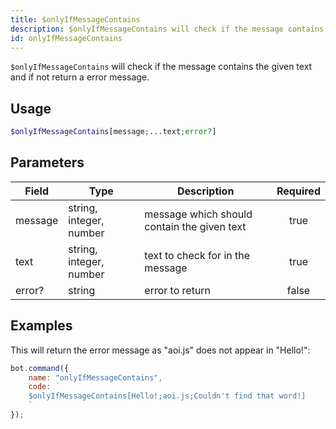 ```yaml
---
title: $onlyIfMessageContains
description: $onlyIfMessageContains will check if the message contains the given text and if not return a error message.
id: onlyIfMessageContains
---
```


`$onlyIfMessageContains` will check if the message contains the given text and if not return a error message.

## Usage

```php
$onlyIfMessageContains[message;...text;error?]
```

## Parameters

| Field   | Type                    | Description                                 | Required |
|---------|-------------------------|---------------------------------------------|:--------:|
| message | string, integer, number | message which should contain the given text |   true   |
| text    | string, integer, number | text to check for in the message            |   true   |
| error?  | string                  | error to return                             |  false   |

## Examples

This will return the error message as "aoi.js" does not appear in "Hello!":

```javascript
bot.command({
    name: "onlyIfMessageContains",
    code: `
    $onlyIfMessageContains[Hello!;aoi.js;Couldn't find that word!]
    `
});
```